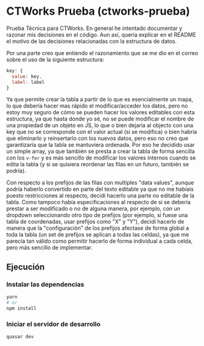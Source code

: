 # CTWorks Prueba (ctworks-prueba)

Prueba Técnica para CTWorks. En general he intentado documentar y razonar mis decisiones en el código. Aun así, queria explicar en el README el motivo de las decisiones relacionadas con la estructura de datos.

Por una parte creo que entiendo el razonamiento que se me dio en el correo sobre el uso de la siguiente estructura:

```js
key: {
  value: key,
  label: label
}
```

Ya que permite crear la tabla a partir de lo que es esencialmente un mapa, lo que debería hacer mas rápido el modificar/acceder los datos, pero no estoy muy seguro de cómo se pueden hacer los valores editables con esta estructura, ya que hasta donde yo sé, no se puede modificar el nombre de una propiedad de un objeto en JS, lo que o bien dejaria al objecto con una key que no se corresponde con el valor actual (si se modifica) o bien habría que eliminarlo y reinsertarlo con los nuevos datos, pero eso no creo que garantizaría que la tabla se mantuviera ordenada.
Por eso he decidido usar un simple array, ya que también se presta a crear la tabla de forma sencilla con los `v-for` y es más sencillo de modificar los valores internos cuando se edita la tabla (y si se quisiera reordenar las filas en un futuro, también se podría).

Con respecto a los prefijos de las filas con multiples "data values", aunque podría haberlo convertido en parte del texto editable ya que no me habíais puesto restricciones al respecto, decidí hacerlo una parte no editable de la tabla. Como tampoco había especificaciones al respecto de si se debería prestar a ser modificado o no de alguna manera, por ejemplo, con un dropdown seleccionando otro tipo de prefijos (por ejemplo, si fuese una tabla de coordenadas, usar prefijos como "X" y "Y"), decidí hacerlo de manera que la "configuración" de los prefijos afectase de forma global a toda la tabla (un set de prefijos se aplican a todas las celdas), ya que me parecía tan válido como permitir hacerlo de forma individual a cada celda, pero más sencillo de implementar.

## Ejecución

### Instalar las dependencias

```bash
yarn
# or
npm install
```

### Iniciar el servidor de desarrollo

```bash
quasar dev
```
